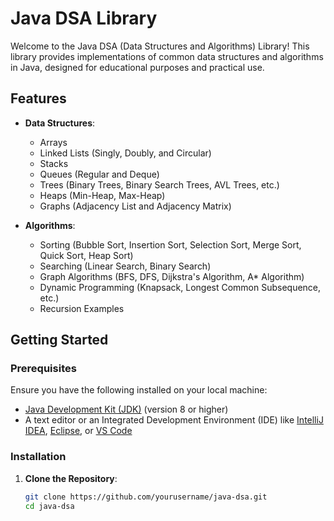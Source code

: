 # Java DSA Library

Welcome to the Java DSA (Data Structures and Algorithms) Library! This library provides implementations of common data structures and algorithms in Java, designed for educational purposes and practical use. 

## Features

- **Data Structures**:
  - Arrays
  - Linked Lists (Singly, Doubly, and Circular)
  - Stacks
  - Queues (Regular and Deque)
  - Trees (Binary Trees, Binary Search Trees, AVL Trees, etc.)
  - Heaps (Min-Heap, Max-Heap)
  - Graphs (Adjacency List and Adjacency Matrix)

- **Algorithms**:
  - Sorting (Bubble Sort, Insertion Sort, Selection Sort, Merge Sort, Quick Sort, Heap Sort)
  - Searching (Linear Search, Binary Search)
  - Graph Algorithms (BFS, DFS, Dijkstra's Algorithm, A* Algorithm)
  - Dynamic Programming (Knapsack, Longest Common Subsequence, etc.)
  - Recursion Examples

## Getting Started

### Prerequisites

Ensure you have the following installed on your local machine:

- [Java Development Kit (JDK)](https://www.oracle.com/java/technologies/javase-downloads.html) (version 8 or higher)
- A text editor or an Integrated Development Environment (IDE) like [IntelliJ IDEA](https://www.jetbrains.com/idea/), [Eclipse](https://www.eclipse.org/), or [VS Code](https://code.visualstudio.com/)

### Installation

1. **Clone the Repository**:
   ```bash
   git clone https://github.com/yourusername/java-dsa.git
   cd java-dsa
